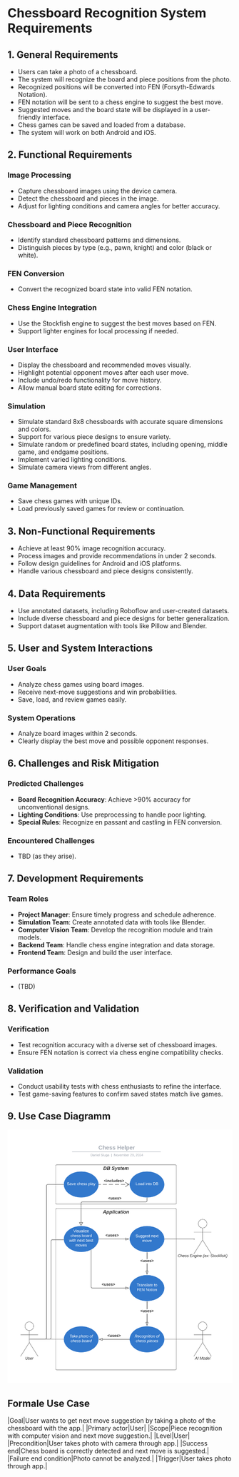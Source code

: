 # Chessboard Recognition System Requirements

## 1. General Requirements
- Users can take a photo of a chessboard.
- The system will recognize the board and piece positions from the photo.
- Recognized positions will be converted into FEN (Forsyth-Edwards Notation).
- FEN notation will be sent to a chess engine to suggest the best move.
- Suggested moves and the board state will be displayed in a user-friendly interface.
- Chess games can be saved and loaded from a database.
- The system will work on both Android and iOS.

## 2. Functional Requirements

### Image Processing
- Capture chessboard images using the device camera.
- Detect the chessboard and pieces in the image.
- Adjust for lighting conditions and camera angles for better accuracy.

### Chessboard and Piece Recognition
- Identify standard chessboard patterns and dimensions.
- Distinguish pieces by type (e.g., pawn, knight) and color (black or white).

### FEN Conversion
- Convert the recognized board state into valid FEN notation.

### Chess Engine Integration
- Use the Stockfish engine to suggest the best moves based on FEN.
- Support lighter engines for local processing if needed.

### User Interface
- Display the chessboard and recommended moves visually.
- Highlight potential opponent moves after each user move.
- Include undo/redo functionality for move history.
- Allow manual board state editing for corrections.

### Simulation
- Simulate standard 8x8 chessboards with accurate square dimensions and colors.
- Support for various piece designs to ensure variety.
- Simulate random or predefined board states, including opening, middle game, and endgame positions.
- Implement varied lighting conditions.
- Simulate camera views from different angles.

### Game Management
- Save chess games with unique IDs.
- Load previously saved games for review or continuation.

## 3. Non-Functional Requirements
- Achieve at least 90% image recognition accuracy.
- Process images and provide recommendations in under 2 seconds.
- Follow design guidelines for Android and iOS platforms.
- Handle various chessboard and piece designs consistently.

## 4. Data Requirements
- Use annotated datasets, including Roboflow and user-created datasets.
- Include diverse chessboard and piece designs for better generalization.
- Support dataset augmentation with tools like Pillow and Blender.

## 5. User and System Interactions

### User Goals
- Analyze chess games using board images.
- Receive next-move suggestions and win probabilities.
- Save, load, and review games easily.

### System Operations
- Analyze board images within 2 seconds.
- Clearly display the best move and possible opponent responses.

## 6. Challenges and Risk Mitigation

### Predicted Challenges
- **Board Recognition Accuracy**: Achieve >90% accuracy for unconventional designs.
- **Lighting Conditions**: Use preprocessing to handle poor lighting.
- **Special Rules**: Recognize en passant and castling in FEN conversion.

### Encountered Challenges
- TBD (as they arise).

## 7. Development Requirements

### Team Roles
- **Project Manager**: Ensure timely progress and schedule adherence.
- **Simulation Team**: Create annotated data with tools like Blender.
- **Computer Vision Team**: Develop the recognition module and train models.
- **Backend Team**: Handle chess engine integration and data storage.
- **Frontend Team**: Design and build the user interface.

### Performance Goals
- (TBD)

## 8. Verification and Validation

### Verification
- Test recognition accuracy with a diverse set of chessboard images.
- Ensure FEN notation is correct via chess engine compatibility checks.

### Validation
- Conduct usability tests with chess enthusiasts to refine the interface.
- Test game-saving features to confirm saved states match live games.

## 9. Use Case Diagramm
![Alt text](use_case_diagramm_02122024.png)

## Formale Use Case
|Goal|User wants to get next move suggestion by taking a photo of the chessboard with the app.|
|Primary actor|User|
|Scope|Piece recognition with computer vision and next move suggestion.|
|Level|User|
|Precondition|User takes photo with camera through app.| 
|Success end|Chess board is correctly detected and next move is suggested.|
|Failure end condition|Photo cannot be analyzed.|
|Trigger|User takes photo through app.|


